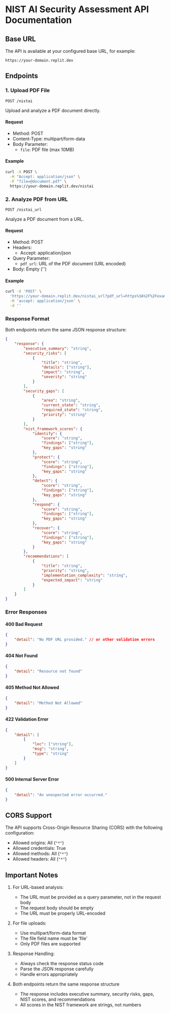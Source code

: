# NIST AI Security Assessment API Documentation

## Base URL
The API is available at your configured base URL, for example:
```
https://your-domain.replit.dev
```

## Endpoints

### 1. Upload PDF File
`POST /nistai`

Upload and analyze a PDF document directly.

#### Request
- Method: POST
- Content-Type: multipart/form-data
- Body Parameter: 
  - `file`: PDF file (max 10MB)

#### Example
```bash
curl -X POST \
  -H "Accept: application/json" \
  -F "file=@document.pdf" \
  https://your-domain.replit.dev/nistai
```

### 2. Analyze PDF from URL
`POST /nistai_url`

Analyze a PDF document from a URL.

#### Request
- Method: POST
- Headers:
  - Accept: application/json
- Query Parameter:
  - `pdf_url`: URL of the PDF document (URL encoded)
- Body: Empty ('')

#### Example
```bash
curl -X 'POST' \
  'https://your-domain.replit.dev/nistai_url?pdf_url=https%3A%2F%2Fexample.com%2Fdocument.pdf' \
  -H 'accept: application/json' \
  -d ''
```

### Response Format

Both endpoints return the same JSON response structure:

```json
{
    "response": {
        "executive_summary": "string",
        "security_risks": [
            {
                "title": "string",
                "details": ["string"],
                "impact": "string",
                "severity": "string"
            }
        ],
        "security_gaps": [
            {
                "area": "string",
                "current_state": "string",
                "required_state": "string",
                "priority": "string"
            }
        ],
        "nist_framework_scores": {
            "identify": {
                "score": "string",
                "findings": ["string"],
                "key_gaps": "string"
            },
            "protect": {
                "score": "string",
                "findings": ["string"],
                "key_gaps": "string"
            },
            "detect": {
                "score": "string",
                "findings": ["string"],
                "key_gaps": "string"
            },
            "respond": {
                "score": "string",
                "findings": ["string"],
                "key_gaps": "string"
            },
            "recover": {
                "score": "string",
                "findings": ["string"],
                "key_gaps": "string"
            }
        },
        "recommendations": [
            {
                "title": "string",
                "priority": "string",
                "implementation_complexity": "string",
                "expected_impact": "string"
            }
        ]
    }
}
```

### Error Responses

#### 400 Bad Request
```json
{
    "detail": "No PDF URL provided." // or other validation errors
}
```

#### 404 Not Found
```json
{
    "detail": "Resource not found"
}
```

#### 405 Method Not Allowed
```json
{
    "detail": "Method Not Allowed"
}
```

#### 422 Validation Error
```json
{
    "detail": [
        {
            "loc": ["string"],
            "msg": "string",
            "type": "string"
        }
    ]
}
```

#### 500 Internal Server Error
```json
{
    "detail": "An unexpected error occurred."
}
```

## CORS Support

The API supports Cross-Origin Resource Sharing (CORS) with the following configuration:
- Allowed origins: All (`"*"`)
- Allowed credentials: True
- Allowed methods: All (`"*"`)
- Allowed headers: All (`"*"`)

## Important Notes

1. For URL-based analysis:
   - The URL must be provided as a query parameter, not in the request body
   - The request body should be empty
   - The URL must be properly URL-encoded

2. For file uploads:
   - Use multipart/form-data format
   - The file field name must be 'file'
   - Only PDF files are supported

3. Response Handling:
   - Always check the response status code
   - Parse the JSON response carefully
   - Handle errors appropriately

4. Both endpoints return the same response structure
   - The response includes executive summary, security risks, gaps, NIST scores, and recommendations
   - All scores in the NIST framework are strings, not numbers
